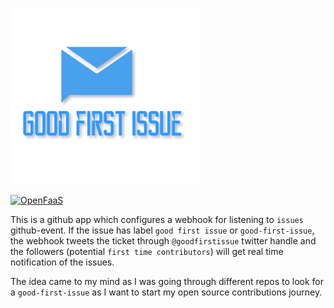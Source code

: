 [![GoodFirstIssue](goodfirstissue.png)](https://github.com/rajatjindal/goodfirstissue) 

[![OpenFaaS](https://img.shields.io/badge/openfaas-cloud-blue.svg)](https://www.openfaas.com)

This is a github app which configures a webhook for listening to `issues` github-event. If the issue has label `good first issue` or `good-first-issue`, the webhook tweets the ticket through `@goodfirstissue` twitter handle and the followers (potential `first time contributors`) will get real time notification of the issues.

The idea came to my mind as I was going through different repos to look for a `good-first-issue` as I want to start my open source contributions journey.